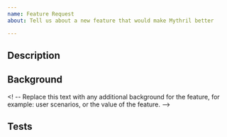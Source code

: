 ```yaml
---
name: Feature Request
about: Tell us about a new feature that would make Mythril better

---
```


## Description

<!-- Give a short description of the feature. -->

## Background

<! -- Replace this text with any additional background for the
feature, for example: user scenarios, or the value of the feature. -->

## Tests

<!-- This section is optional.

Suggestion how to test the feature, if it is not obvious.

This might require certain Solidity source, bytecode, or a Truffle
project. You can also provide links to existing code.

Thanks for helping!

-->
